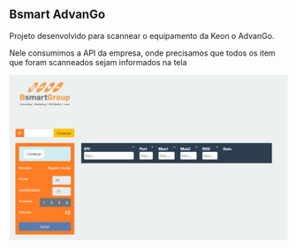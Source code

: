 <h2>Bsmart AdvanGo</h2>

<p>Projeto desenvolvido para scannear o equipamento da Keon o AdvanGo.</p>
<p>Nele consumimos a API da empresa, onde precisamos que todos os item que foram scanneados sejam informados na tela</p>

<img src="/img/bs.png">
